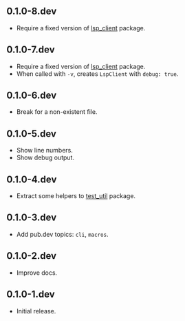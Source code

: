 ## 0.1.0-8.dev

* Require a fixed version of [lsp_client](https://pub.dev/packages/lsp_client) package.

## 0.1.0-7.dev

* Require a fixed version of [lsp_client](https://pub.dev/packages/lsp_client) package.
* When called with `-v`, creates `LspClient` with `debug: true`.

## 0.1.0-6.dev

* Break for a non-existent file.

## 0.1.0-5.dev

* Show line numbers.
* Show debug output.

## 0.1.0-4.dev

* Extract some helpers to [test_util](https://pub.dev/packages/test_util) package.

## 0.1.0-3.dev

* Add pub.dev topics: `cli`, `macros`.

## 0.1.0-2.dev

* Improve docs.

## 0.1.0-1.dev

* Initial release.
